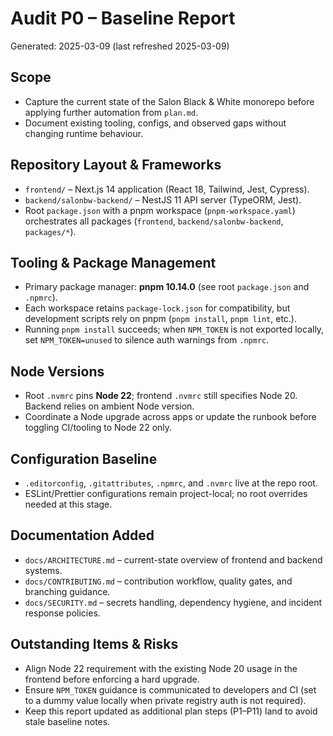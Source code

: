# Audit P0 – Baseline Report

Generated: 2025-03-09 (last refreshed 2025-03-09)

## Scope

- Capture the current state of the Salon Black & White monorepo before applying further automation from `plan.md`.
- Document existing tooling, configs, and observed gaps without changing runtime behaviour.

## Repository Layout & Frameworks

- `frontend/` – Next.js 14 application (React 18, Tailwind, Jest, Cypress).
- `backend/salonbw-backend/` – NestJS 11 API server (TypeORM, Jest).
- Root `package.json` with a pnpm workspace (`pnpm-workspace.yaml`) orchestrates all packages (`frontend`, `backend/salonbw-backend`, `packages/*`).

## Tooling & Package Management

- Primary package manager: **pnpm 10.14.0** (see root `package.json` and `.npmrc`).
- Each workspace retains `package-lock.json` for compatibility, but development scripts rely on pnpm (`pnpm install`, `pnpm lint`, etc.).
- Running `pnpm install` succeeds; when `NPM_TOKEN` is not exported locally, set `NPM_TOKEN=unused` to silence auth warnings from `.npmrc`.

## Node Versions

- Root `.nvmrc` pins **Node 22**; frontend `.nvmrc` still specifies Node 20. Backend relies on ambient Node version.
- Coordinate a Node upgrade across apps or update the runbook before toggling CI/tooling to Node 22 only.

## Configuration Baseline

- `.editorconfig`, `.gitattributes`, `.npmrc`, and `.nvmrc` live at the repo root.
- ESLint/Prettier configurations remain project-local; no root overrides needed at this stage.

## Documentation Added

- `docs/ARCHITECTURE.md` – current-state overview of frontend and backend systems.
- `docs/CONTRIBUTING.md` – contribution workflow, quality gates, and branching guidance.
- `docs/SECURITY.md` – secrets handling, dependency hygiene, and incident response policies.

## Outstanding Items & Risks

- Align Node 22 requirement with the existing Node 20 usage in the frontend before enforcing a hard upgrade.
- Ensure `NPM_TOKEN` guidance is communicated to developers and CI (set to a dummy value locally when private registry auth is not required).
- Keep this report updated as additional plan steps (P1–P11) land to avoid stale baseline notes.
